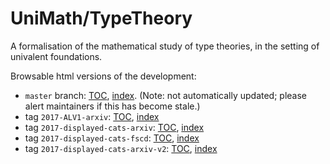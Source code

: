UniMath/TypeTheory
==========

A formalisation of the mathematical study of type theories, in the setting of univalent foundations.

Browsable html versions of the development:

- `master` branch: [TOC](coqdoc/master/toc.html), [index](coqdoc/master/index.html). (Note: not automatically updated; please alert maintainers if this has become stale.)
- tag `2017-ALV1-arxiv`: [TOC](coqdoc/2017-ALV1-arxiv/toc.html), [index](coqdoc/2017-ALV1-arxiv/index.html)
- tag `2017-displayed-cats-arxiv`: [TOC](coqdoc/2017-displayed-cats-arxiv/toc.html), [index](coqdoc/2017-displayed-cats-arxiv/index.html)
- tag `2017-displayed-cats-fscd`: [TOC](coqdoc/2017-displayed-cats-fscd/toc.html), [index](coqdoc/2017-displayed-cats-fscd/index.html)
- tag `2017-displayed-cats-arxiv-v2`: [TOC](coqdoc/2017-displayed-cats-arxiv-v2/toc.html), [index](coqdoc/2017-displayed-cats-arxiv-v2/index.html)
